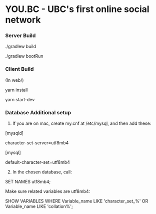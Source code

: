 # YOU.BC - UBC's first online social network #
### Server Build
./gradlew build

./gradlew bootRun

### Client Build
(In web/)

yarn install

yarn start-dev

### Database Additional setup
1. If you are on mac, create my.cnf at /etc/mysql, and then add these:

[mysqld]

character-set-server=utf8mb4

[mysql]

default-character-set=utf8mb4 

2. In the chosen database, call:

SET NAMES utf8mb4;

Make sure related variables are utf8mb4:

SHOW VARIABLES WHERE Variable_name LIKE 'character\_set\_%' OR Variable_name LIKE 'collation%';
